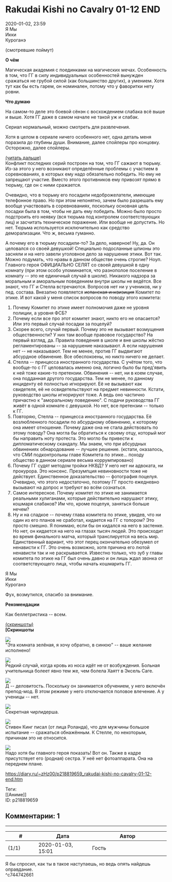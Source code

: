 Rakudai Kishi no Cavalry 01-12 END
==================================

  
2020-01-02, 23:59  
 Я  Мы    
 Икки   
 Куроганэ   
   
 (смотревшие поймут)   
   
  **О чём**    
   
 Магическая академия с поединками на магических мечах. Особенность в том, что ГГ в силу индивидуальных особенностей вынужден сражаться не грубой силой (как большинство других), а умением. Хотя тут как бы есть гарем, он номинален, потому что у фаворитки нету ровни.   
   
  **Что думаю**    
   
 На самом-то деле это боевой сёнэн с восхождением слабака всё выше и выше. Хотя ГГ даже в самом начале не такой уж и слабак.   
   
 Сериал нормальный, можно смотреть для развлечения.   
   
 Хотя в целом в сериале ничего особенного нет, одна деталь меня поразила до глубины души. Внимание, далее спойлеры про концовку. Осторожно, далее спойлеры.   
   
  [(читать дальше)](https://zHz00.diary.ru/p218819659.htm?index=1#linkmore218819659m1)      
 Конфликт последних серий построен на том, что ГГ сажают в тюрьму. Из-за этого у него возникают определённые проблемы с участием в соревнованиях, в которых ему надо обязательно победить. Но ему не запрещают участие. Вместо этого противников ему привозят прямо в тюрьму, где он с ними сражается.   
   
 Очевидно, что в тюрьму его посадили недоброжелатели, имеющие телефонное право. Но при этом непонятно, зачем было разрешать ему вообще участвовать в соревнованиях, поскольку основная цель посадки была в том, чтобы не дать ему победить. Можно было просто подстроить его неявку (вся тюрьма под контролем соответствующих лиц) и засчитать техническое поражение. Или вообще не допустить. Но нет. Тюрьма используется исключительно как средство деморализации. Что ж, весьма гуманно.   
   
 А почему его в тюрьму посадили-то? За дело, наверное! Ну, да. Он целовался со своей девушкой! Специально подосланные шпионы это засняли и на него завели уголовное дело за нарушение этики. Вот так. Можно подумать, что нравы в данном обществе очень строгие? Ноуп. Главного героя ОФИЦИАЛЬНО СЕЛЯТ со своей девушкой в одну комнату (при этом особо упоминается, что разнополое поселение в комнату -- это не единичный случай в школе). Никакого надзора за моральным и аморальным поведением внутри школы не ведётся. Все знают, что ГГ и Стелла встречаются. Вопросов нет ни у учеников, ни у пед. состава. Внезапно появляется  ~~испанская инквизиция~~  Комитет по этике. И вот какой у меня список вопросов по поводу этого комитета:   
 1. Почему Комитет по этике имеет полномочия даже не уровня полиции, а уровня ФСБ?   
 2. Почему если все про этот комитет знают, никто его не опасается? Или это первый случай посадки за поцелуй?   
 3. Скорее всего, случай первый. Почему это не вызывает возмущения общественности? У них там вообще правовое государство? На первый взгляд, да. Правила поведения в школе и вне школы жёстко регламентированы -- за нарушение наказывают. А если нарушения нет -- не наказывают. Тем не менее, против ГГ выдвигают абсурдное обвинение. Все обеспокоены, но никто ничего не делает.   
 4. Стелла -- принцесса иностранного государства. С учётом того, что вообще-то с ГГ целовалась именно она, логично было бы пред'явить к ней тоже какие-то претензии. Обвинения -- нет, ни в коем случае, она подданная другого государства. Тем не менее, по данному инциденту её полностью игнорируют. Её не вызывают как свидетеля, её не освидетельствуют на предмет невинности. Кстати, руководство школы игнорируют тоже. А ведь оно частично причастно к "аморальному поведению". С подачи руководства ГГ живёт в одной комнате с девушкой. Но нет, все претензии -- только к ГГ.   
 5. Повторяю, Стелла -- принцесса иностранного государства. Её возлюбленного посадили по абсурдному обвинению, к которому она имеет отношение. Почему даже она не стала действовать по этому поводу? Она могла бы обратиться к своему отцу, который мог бы направить ноту протеста. Это могло бы привести к дипломатическому скандалу. Мы знаем, что при абсурдных обвинениях обнародование -- лучшее решение. (кстати, оказалось, что СМИ подконтрольны главе Комитета по этике... походу общество в данном сериале весьма коррумпировано)   
 6. Почему ГГ судят методом тройки НКВД? У него нет ни адвоката, ни прокурора. Это нонсенс. Презумпция невиновности тоже не действует. Единственное доказательство -- фотография поцелуя. Очевидно, что этого недостаточно, поэтому ГГ просто ежедневно вызывают на допрос и требуют во всём сознаться.   
 7. Самое интересное. Почему комитет по этике не занимается реальными хулиганами, которые действительно нарушают этику, кошмаря слабаков? Им что, кроме поцелуя, заняться больше нечем?   
 8. Ну и на сладкое -- почему глава комитета по этике, увидев, что ни один из его планов не сработал, кидается на ГГ с топором? Это просто смешно. Я понимаю, если бы он кидался на него в застенке. Но нет, он кидается на него на глазах тысяч людей. Это происходит во время финального матча, который транслируется на весь мир. Единственный вариант, что этот перец окончательно обезумел от ненависти к ГГ. Это очень возможно, хотя причина его лютой ненависти так и не раскрывается. Известно только, что зуб у главы комитета по этике на ГГ был очень давно и он лишь ждал звонка от соответствующего лица, чтобы начать кошмарить ГГ.   
   
 Я  Мы    
 Икки   
 Куроганэ   
   
 Фух, возмутился, спасибо за внимание.   
     
   
  **Рекомендации**    
   
 Как беллетристика -- всем.   
   
  [(скриншоты)](https://zHz00.diary.ru/p218819659.htm?index=2#linkmore218819659m2)       
  **[Скриншоты**    
   
  [![](https://i.imgur.com/42R2Sf1l.jpg)](https://i.imgur.com/42R2Sf1.jpg)    
 "Эта комната зелёная, я хочу обратно, в синюю" -- ваше желание исполнено!   
   
  [![](https://i.imgur.com/4CfdQLDl.jpg)](https://i.imgur.com/4CfdQLD.jpg)    
 Редкий случай, когда кровь из носа идёт не от возбуждения. Больная учительница болеет явно тем же, чем болела Хаятт в Эксель Саге.   
   
  [![](https://i.imgur.com/zc8ry99l.jpg)](https://i.imgur.com/zc8ry99.jpg)    
 Д -- деловитость. Поскольку он занимается обучением, у него включён препод-мод. В этом режиме у него отключается половое влечение. А у ученицы -- нет.   
   
  [![](https://i.imgur.com/habNMVHl.jpg)](https://i.imgur.com/habNMVH.jpg)    
 Секретная чирлидерша.   
   
  [![](https://i.imgur.com/p0IUsIol.jpg)](https://i.imgur.com/p0IUsIo.jpg)    
 Стивен Кинг писал (от лица Роланда), что для мужчины большое испытание -- сражаться обнажённым. К Стелле, по некоторым, причинам это не относится.   
   
  [![](https://i.imgur.com/GFjA74Zl.jpg)](https://i.imgur.com/GFjA74Z.jpg)    
 Надо хотя бы главного героя показать! Вот он. Также в кадре присутствует его (родная) сестра. У неё нет фотоаппарата. Она на переднем плане.   
      
  
<https://diary.ru/~zHz00/p218819659_rakudai-kishi-no-cavalry-01-12-end.htm>  
  
Теги:  
[[Аниме]]  
ID: p218819659  


Комментарии: 1
--------------

  


---



|         #         |              Дата              |                     Автор                     |           ID           |
| --- | --- | --- | --- |
| (1/1) | 2020-01-03, 15:01 | Гость | c744742661 |

  
 Я бы спросил, как ты в такое наступаешь, но ведь опять найдешь оправдание.   
 ^c744742661